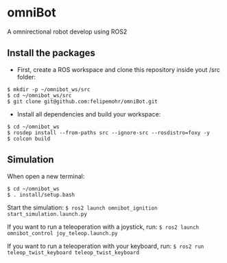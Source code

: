 # omniBot
A omnirectional robot develop using ROS2

## Install the packages

- First, create a ROS workspace and clone this repository inside yout /src folder:
```
$ mkdir -p ~/omnibot_ws/src
$ cd ~/omnibot_ws/src
$ git clone git@github.com:felipemohr/omniBot.git
```

- Install all dependencies and build your workspace:
```
$ cd ~/omnibot_ws
$ rosdep install --from-paths src --ignore-src --rosdistro=foxy -y
$ colcon build
```

## Simulation

When open a new terminal:
```
$ cd ~/omnibot_ws
$ . install/setup.bash
```

Start the simulation:
`$ ros2 launch omnibot_ignition start_simulation.launch.py`

If you want to run a teleoperation with a joystick, run:
`$ ros2 launch omnibot_control joy_teleop.launch.py`

If you want to run a teleoperation with your keyboard, run:
`$ ros2 run teleop_twist_keyboard teleop_twist_keyboard`
